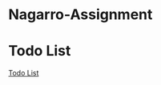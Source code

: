 # Nagarro-Assignment
# Todo List 
<a href="https://kansaljatin.github.io/Todo-List/">
    Todo List
  </a>
